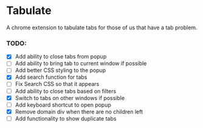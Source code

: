 # Tabulate

A chrome extension to tabulate tabs for those of us that have a tab problem.

### TODO:

- [x] Add ability to close tabs from popup
- [ ] Add ability to bring tab to current window if possible
- [ ] Add better CSS styling to the popup
- [x] Add search function for tabs
- [ ] Fix Search CSS so that it appears
- [ ] Add ability to close tabs based on filters
- [x] Switch to tabs on other windows if possible
- [ ] Add keyboard shortcut to open popup
- [x] Remove domain div when there are no children left
- [ ] Add functionality to show duplicate tabs
